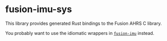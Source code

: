 # fusion-imu-sys

This library provides generated Rust bindings to the Fusion AHRS C library.

You probably want to use the idiomatic wrappers in [`fusion-imu`](https://crates.io/crates/fusion-imu) instead.
